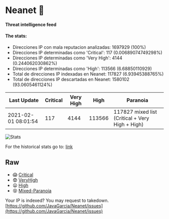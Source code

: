 # Neanet :hocho:
#### Threat intelligence feed
#### The stats:

- Direcciones IP con mala reputacion analizadas: 1697929 (100%)
- Direcciones IP determinadas como 'Critical':  117 (0.00689074749298%)
- Direcciones IP determinadas como 'Very High':  4144 (0.244062030862%)
- Direcciones IP determinadas como 'High':  113566 (6.68850110929)
- Total de direcciones IP indexadas en Neanet:  117827 (6.93945388765%)
- Total de direcciones IP descartadas en Neanet:  1580102 (93.0605461124%)

| Last Update | Critical | Very High | High | Paranoia |
| --- | --- | --- | --- | --- |
| 2021-02-01 08:01:54 | 117 | 4144 | 113566 | 117827 mixed list (Critical + Very High + High)|

![Stats](https://docs.google.com/spreadsheets/d/e/2PACX-1vSnaNMIXVabIpDJjufMlzH7poXnshF3mgd8Is1g9ytUEzVsP5my4Trn8f-xkoLLQ38xpL3HtmUexLo6/pubchart?oid=501124687&format=image)

For the historical stats go to: [link](/stats.csv)
## Raw
- :scream: [Critical](https://raw.githubusercontent.com/JavaGarcia/Neanet/master/blacklists/neanet_critical.txt)
- :fearful: [VeryHigh](https://raw.githubusercontent.com/JavaGarcia/Neanet/master/blacklists/neanet_veryHigh.txtt)
- :frowning: [High](https://raw.githubusercontent.com/JavaGarcia/Neanet/master/blacklists/neanet_high.txt)
- :dizzy_face: [Mixed-Paranoia](https://raw.githubusercontent.com/JavaGarcia/Neanet/master/blacklists/neanet_all.txt)


Your IP is indexed? You may request to takedown. [https://github.com/JavaGarcia/Neanet/issues](https://github.com/JavaGarcia/Neanet/issues)






































































































































































































































































































































































































































































































































































































































































































































































































































































































































































































































































































































































































































































































































































































































































































































































































































































































































































































































































































































































































































































































































































































































































































































































































































































































































































































































































































































































































































































































































































































































































































































































































































































































































































































































































































































































































































































































































































































































































































































































































































